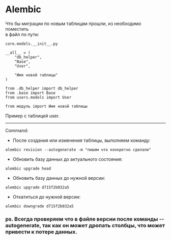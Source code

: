 # Alembic

Что бы миграции по новым таблицам прошли, из необходимо поместить\
в файл по пути:

```
core.models.__init__.py

__all__ = (
    "db_helper",
    "Base",
    "User",
    
    "Имя новой таблицы"
)

from .db_helper import db_helper
from .base import Base
from users.models import User

from модуль import Имя новой таблицы
```

Пример с таблицей user.

---
Command:

- После создания или изменения таблицы, выполняем команду:
```
alembic revision --autogenerate -m "пишем что конкретно сделали"
```
- Обновить базу данных до актуального состояния:
```
alembic upgrade head
```
- Обновить базу данных до нужной версии:
```
alembic upgrade d715f2b032a5
```
- Откатиться до нужной версии:
```
alembic downgrade d715f2b032a5
```

### ps. Всегда проверяем что в файле версии после команды --autogenerate, так как он может дропать столбцы, что может привести к потере данных.
